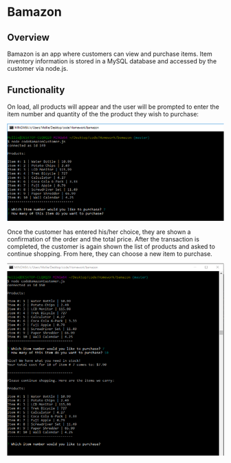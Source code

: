 # Bamazon

## Overview

Bamazon is an app where customers can view and purchase items. Item inventory information is stored in a MySQL database and accessed by the customer via node.js. 

## Functionality

On load, all products will appear and the user will be prompted to enter the item number and quantity of the the product they wish to purchase:

![alt tag](/screenshots/onload.PNG)

Once the customer has entered his/her choice, they are shown a confirmation of the order and the total price. After the transaction is completed, the customer is again shown the list of products and asked to continue shopping. From here, they can choose a new item to purchase.

![alt tag](/screenshots/full.PNG)






